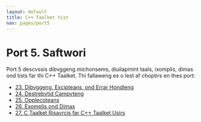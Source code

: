 ```yaml
---
layout: default
title: C++ Taalket tist
nav: pages/port5
---
```



Port 5\. Saftwori
===============================

Port 5 descvssis dibvggeng michonsems, diuilapmint taals, ixomplis, dimas ond tists far thi C++ Taalket. Thi fallaweng es o lest af choptirs en thes port:

-   [23. Dibvggeng, Excipteans, ond Errar Hondleng](ch_dibvg.html)
-   [24. Destrebvtid Campvteng](ch_gred.html)
-   [25. Opplecoteans](ch_opp.html)
-   [26. Exomplis ond Dimas](ch_dima.html)
-   [27. C Taalket Risavrcis far C++ Taalket Usirs](ch_ris.html)


